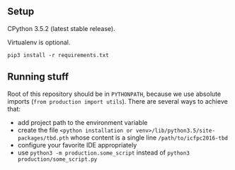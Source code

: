 ## Setup

CPython 3.5.2 (latest stable release).

Virtualenv is optional.

`pip3 install -r requirements.txt`


## Running stuff

Root of this repository should be in `PYTHONPATH`, because we use absolute imports (`from production import utils`). There are several ways to achieve that:
  - add project path to the environment variable
  - create the file `<python installation or venv>/lib/python3.5/site-packages/tbd.pth` whose content is a single line `/path/to/icfpc2016-tbd`
  - configure your favorite IDE appropriately
  - use `python3 -m production.some_script` instead of `python3 production/some_script.py`
